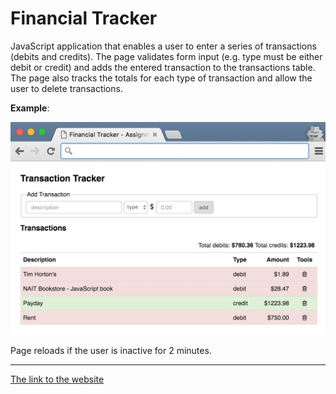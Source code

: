 # Financial Tracker

JavaScript application that enables a user to enter a series of transactions (debits and credits). The page validates form input (e.g. type must be either debit or credit) and adds the entered transaction to the transactions table. The page also tracks the totals for each type of transaction and allow the user to delete transactions.

**Example**:

![alt text][screenshot]

Page reloads if the user is inactive for 2 minutes.

***

[The link to the website](https://transaction-tracker-3.netlify.app/)


[screenshot]: img/ReadMeIllustration.jpg "Example Screenshot"


 
